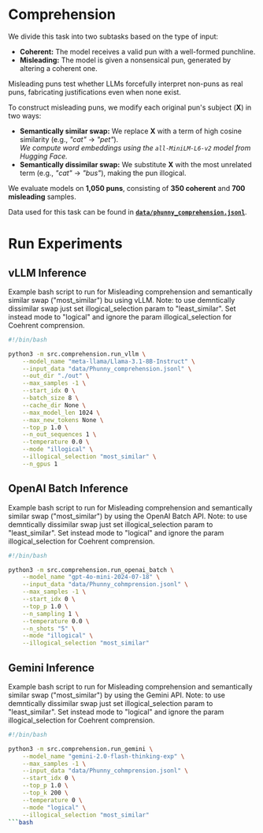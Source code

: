 # Comprehension

We divide this task into two subtasks based on the type of input:  

- **Coherent:** The model receives a valid pun with a well-formed punchline.  
- **Misleading:** The model is given a nonsensical pun, generated by altering a coherent one.  

Misleading puns test whether LLMs forcefully interpret non-puns as real puns, fabricating justifications even when none exist.  

To construct misleading puns, we modify each original pun's subject (**X**) in two ways:  

- **Semantically similar swap:** We replace **X** with a term of high cosine similarity (e.g., *"cat"* → *"pet"*).  
  *We compute word embeddings using the `all-MiniLM-L6-v2` model from Hugging Face.*  
- **Semantically dissimilar swap:** We substitute **X** with the most unrelated term (e.g., *"cat"* → *"bus"*), making the pun illogical.  

We evaluate models on **1,050 puns**, consisting of **350 coherent** and **700 misleading** samples.  

Data used for this task can be found in **[`data/phunny_comprehension.jsonl`](data/phunny_comprehension.jsonl)**.  

# Run Experiments

## vLLM Inference

Example bash script to run for Misleading comprehension and semantically similar swap ("most_similar") bu using vLLM. Note: to use demntically dissimilar swap just set illogical_selection param to "least_similar". Set instead mode to "logical" and ignore the param illogical_selection for Coehrent comprension. 

```bash
#!/bin/bash

python3 -m src.comprehension.run_vllm \
    --model_name "meta-llama/Llama-3.1-8B-Instruct" \
    --input_data "data/Phunny_comprehension.jsonl" \
    --out_dir "./out" \
    --max_samples -1 \
    --start_idx 0 \
    --batch_size 8 \
    --cache_dir None \
    --max_model_len 1024 \
    --max_new_tokens None \
    --top_p 1.0 \
    --n_out_sequences 1 \
    --temperature 0.0 \
    --mode "illogical" \
    --illogical_selection "most_similar" \
    --n_gpus 1
```

## OpenAI Batch Inference
Example bash script to run for Misleading comprehension and semantically similar swap ("most_similar") by using the OpenAI Batch API. Note: to use demntically dissimilar swap just set illogical_selection param to "least_similar". Set instead mode to "logical" and ignore the param illogical_selection for Coehrent comprension. 

```bash
#!/bin/bash

python3 -m src.comprehension.run_openai_batch \
    --model_name "gpt-4o-mini-2024-07-18" \
    --input_data "data/Phunny_cohmprension.jsonl" \
    --max_samples -1 \
    --start_idx 0 \
    --top_p 1.0 \
    --n_sampling 1 \
    --temperature 0.0 \
    --n_shots "5" \
    --mode "illogical" \
    --illogical_selection "most_similar"
```

## Gemini Inference

Example bash script to run for Misleading comprehension and semantically similar swap ("most_similar") by using the Gemini API. Note: to use demntically dissimilar swap just set illogical_selection param to "least_similar". Set instead mode to "logical" and ignore the param illogical_selection for Coehrent comprension. 

```bash
#!/bin/bash

python3 -m src.comprehension.run_gemini \
    --model_name "gemini-2.0-flash-thinking-exp" \
    --max_samples -1 \
    --input_data "data/Phunny_cohmprension.jsonl" \
    --start_idx 0 \
    --top_p 1.0 \
    --top_k 200 \
    --temperature 0 \
    --mode "logical" \
    --illogical_selection "most_similar"
```bash
